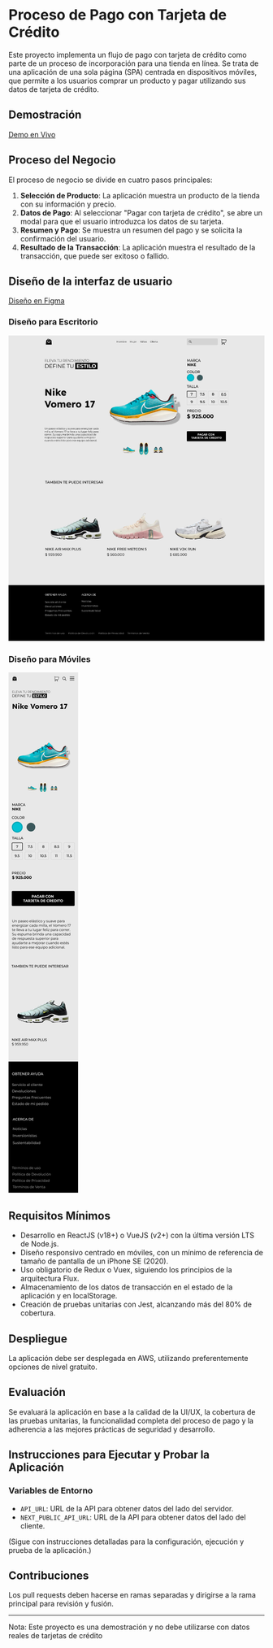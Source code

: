 # Proceso de Pago con Tarjeta de Crédito

Este proyecto implementa un flujo de pago con tarjeta de crédito como parte de un proceso de incorporación para una tienda en línea. Se trata de una aplicación de una sola página (SPA) centrada en dispositivos móviles, que permite a los usuarios comprar un producto y pagar utilizando sus datos de tarjeta de crédito.

## Demostración

[Demo en Vivo](https://d2tdxpq0s2rsmq.cloudfront.net/)

## Proceso del Negocio

El proceso de negocio se divide en cuatro pasos principales:

1. **Selección de Producto**: La aplicación muestra un producto de la tienda con su información y precio.
2. **Datos de Pago**: Al seleccionar "Pagar con tarjeta de crédito", se abre un modal para que el usuario introduzca los datos de su tarjeta.
3. **Resumen y Pago**: Se muestra un resumen del pago y se solicita la confirmación del usuario.
4. **Resultado de la Transacción**: La aplicación muestra el resultado de la transacción, que puede ser exitoso o fallido.

## Diseño de la interfaz de usuario

[Diseño en Figma](https://www.figma.com/file/QspMpEDNzREoQbazG1VmJZ/Wompi?type=design&node-id=2%3A2&mode=design&t=UucIcpHAr54e3e6V-1)

### Diseño para Escritorio
![ui-desk.jpg](doc%2Fui-desk.jpg)

### Diseño para Móviles
![ui-mobile.jpg](doc%2Fui-mobile.jpg)

## Requisitos Mínimos

- Desarrollo en ReactJS (v18+) o VueJS (v2+) con la última versión LTS de Node.js.
- Diseño responsivo centrado en móviles, con un mínimo de referencia de tamaño de pantalla de un iPhone SE (2020).
- Uso obligatorio de Redux o Vuex, siguiendo los principios de la arquitectura Flux.
- Almacenamiento de los datos de transacción en el estado de la aplicación y en localStorage.
- Creación de pruebas unitarias con Jest, alcanzando más del 80% de cobertura.

## Despliegue

La aplicación debe ser desplegada en AWS, utilizando preferentemente opciones de nivel gratuito.

## Evaluación

Se evaluará la aplicación en base a la calidad de la UI/UX, la cobertura de las pruebas unitarias, la funcionalidad completa del proceso de pago y la adherencia a las mejores prácticas de seguridad y desarrollo.

## Instrucciones para Ejecutar y Probar la Aplicación

### Variables de Entorno
 - `API_URL`: URL de la API para obtener datos del lado del servidor.
 - `NEXT_PUBLIC_API_URL`: URL de la API para obtener datos del lado del cliente.

(Sigue con instrucciones detalladas para la configuración, ejecución y prueba de la aplicación.)

## Contribuciones

Los pull requests deben hacerse en ramas separadas y dirigirse a la rama principal para revisión y fusión.

---

Nota: Este proyecto es una demostración y no debe utilizarse con datos reales de tarjetas de crédito